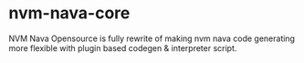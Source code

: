 # nvm-nava-core
NVM Nava Opensource is fully rewrite of making nvm nava code generating more flexible with plugin based codegen  &amp; interpreter script.
